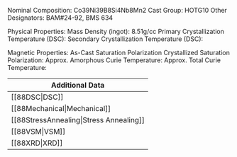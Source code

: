 Nominal Composition: Co39Ni39B8Si4Nb8Mn2
Cast Group: HOTG10
Other Designators: BAM#24-92, BMS 634
 
Physical Properties:
Mass Density (ingot): 8.51g/cc
 Primary Crystallization Temperature (DSC):
Secondary Crystallization Temperature (DSC):

Magnetic Properties:
As-Cast Saturation Polarization 
Crystallized Saturation Polarization: 
Approx. Amorphous Curie Temperature: 
Approx. Total Curie Temperature:

| Additional Data                         |
| --------------------------------------- |
| [[88DSC\|DSC]]                          |
| [[88Mechanical\|Mechanical]]            |
| [[88StressAnnealing\|Stress Annealing]] |
| [[88VSM\|VSM]]                          |
| [[88XRD\|XRD]]                          |
